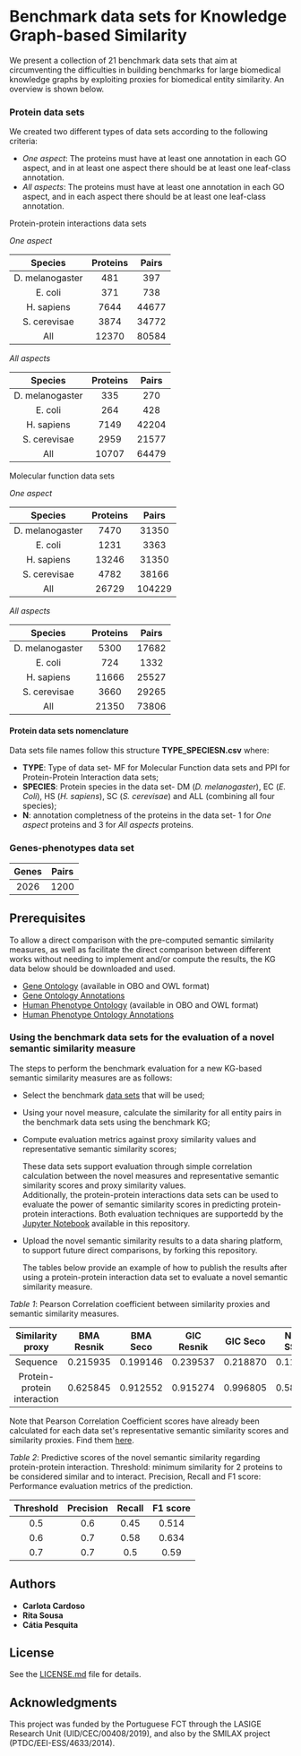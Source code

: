 # Benchmark data sets for Knowledge Graph-based Similarity

We  present  a  collection  of  21  benchmark  data  sets  that  aim  at  circumventing the difficulties in building benchmarks for large biomedical knowledge graphs by exploiting proxies for biomedical entity similarity. An overview is shown below.

### Protein data sets
We created two different types of data sets according to the following criteria:
- _One aspect_: The proteins must have at least one annotation in each GO aspect, and in at least one aspect there should be at least one leaf-class annotation.
- _All aspects_: The proteins must have at least one annotation in each GO aspect, and in each aspect there should be at least one leaf-class annotation.

Protein-protein interactions data sets

_One aspect_

| Species         | Proteins | Pairs |
|:---------------:|:--------:|:-----:|
| D. melanogaster | 481      | 397   |
| E. coli         | 371      | 738   |
| H. sapiens      | 7644     | 44677 |
| S. cerevisae    | 3874     | 34772 |
| All             | 12370    | 80584 |

_All aspects_

| Species         | Proteins | Pairs |
|:---------------:|:--------:|:-----:|
| D. melanogaster | 335      | 270   |
| E. coli         | 264      | 428   |
| H. sapiens      | 7149     | 42204 |
| S. cerevisae    | 2959     | 21577 |
| All             | 10707    | 64479 |

Molecular function data sets

_One aspect_

| Species         | Proteins | Pairs  |
|:---------------:|:--------:|:------:|
| D. melanogaster | 7470     | 31350  |
| E. coli         | 1231     | 3363   | 
| H. sapiens      | 13246    | 31350  |
| S. cerevisae    | 4782     | 38166  |
| All             | 26729    | 104229 |

_All aspects_

| Species         | Proteins | Pairs  |
|:---------------:|:--------:|:------:|
| D. melanogaster | 5300     | 17682  |
| E. coli         | 724      | 1332   |
| H. sapiens      | 11666    | 25527  |
| S. cerevisae    | 3660     | 29265  |
| All             | 21350    | 73806  |

#### Protein data sets nomenclature

Data sets file names follow this structure **TYPE_SPECIESN.csv**
where:
* **TYPE**: Type of data set- MF for Molecular Function data sets and PPI for Protein-Protein Interaction data sets;
* **SPECIES**: Protein species in the data set- DM (_D. melanogaster_), EC (_E. Coli_), HS (_H. sapiens_), SC (_S. cerevisae_) and ALL (combining all four species); 
* **N**: annotation completness of the proteins in the data set-  1 for _One aspect_ proteins and 3 for _All aspects_ proteins.

### Genes-phenotypes data set

| Genes | Pairs |
|:-----:|:-----:|
| 2026  | 1200  |

## Prerequisites

To allow a direct comparison with the pre-computed semantic similarity measures, as well as facilitate the direct comparison between different works without needing to implement and/or compute the results, the KG data below should be downloaded and used.

* [Gene Ontology](https://github.com/liseda-lab/kgsim-benchmark/blob/master/GO) (available in OBO and OWL format)
* [Gene Ontology Annotations](https://github.com/liseda-lab/kgsim-benchmark/tree/master/GO) 
* [Human Phenotype Ontology](https://github.com/liseda-lab/kgsim-benchmark/blob/master/HPO) (available in OBO and OWL format)
* [Human Phenotype Ontology Annotations](https://github.com/liseda-lab/kgsim-benchmark/blob/master/HPO/ALL_SOURCES_ALL_FREQUENCIES_genes_to_phenotype.txt) 


### Using the benchmark data sets for the evaluation of a novel semantic similarity measure

The steps to perform the benchmark evaluation for a new KG-based semantic similarity measures are as follows:

* Select the benchmark [data sets](https://github.com/liseda-lab/kgsim-benchmark/tree/master/Data%20Sets) that will be used;

* Using your novel measure, calculate the similarity for all entity pairs in the benchmark data sets using the benchmark KG;

* Compute evaluation metrics against proxy similarity values and representative semantic similarity scores;

  These data sets support evaluation through simple correlation calculation between the novel measures and representative semantic similarity scores and proxy similarity values.  
  Additionally, the protein-protein interactions data sets can be used to evaluate the power of semantic similarity scores in predicting protein-protein interactions.
  Both evaluation techniques are supportedd by the [Jupyter Notebook](https://github.com/liseda-lab/kgsim-benchmark/tree/master/Jupyter%20Notebook) available in this repository.

* Upload the novel semantic similarity results to a data sharing platform, to support future direct comparisons, by forking this repository.

  The tables below provide an example of how to publish the results after using a protein-protein interaction data set to evaluate a novel semantic similarity measure.  

_Table 1_: Pearson Correlation coefficient between similarity proxies and semantic similarity measures.
  
| Similarity proxy          | BMA Resnik      |BMA Seco|GIC Resnik|GIC Seco   |New SSM  |
|:-------------------------:|:---------------:|:------:|:--------:|:---------:|:-------:|
|Sequence                   |0.215935         |0.199146|0.239537  |0.218870   | 0.11128 |
|Protein-protein interaction|0.625845	        |0.912552|0.915274  |0.996805	| 0.58274 |

Note that Pearson Correlation Coefficient scores have already been calculated for each data set's representative semantic similarity scores and similarity proxies. Find them [here](https://github.com/liseda-lab/kgsim-benchmark). 

_Table 2_: Predictive scores of the novel semantic similarity regarding protein-protein interaction. Threshold: minimum similarity for 2 proteins to be considered similar and to interact. Precision, Recall and F1 score: Performance evaluation metrics of the prediction.

| Threshold| Precision| Recall |F1 score|
|:--------:|:--------:|:------:|:------:|
| 0.5      | 0.6      | 0.45   | 0.514  |
| 0.6      |0.7       |0.58    |0.634   |
| 0.7      |0.7       |0.5     |0.59    | 
  

## Authors

* **Carlota Cardoso** 
* **Rita Sousa**
* **Cátia Pesquita** 


## License
See the [LICENSE.md](https://github.com/liseda-lab/kgsim-benchmark/blob/master/LICENSE.md/LICENSE.md) file for details.


## Acknowledgments

This project was funded by the Portuguese FCT through the LASIGE Research Unit (UID/CEC/00408/2019), and also by the SMILAX project (PTDC/EEI-ESS/4633/2014).
